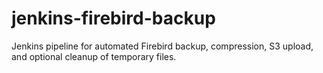 # jenkins-firebird-backup
Jenkins pipeline for automated Firebird backup, compression, S3 upload, and optional cleanup of temporary files.
